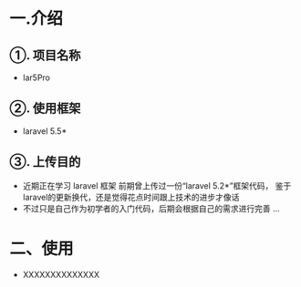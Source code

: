 
# 一.介绍
## ①. 项目名称
- lar5Pro

## ②. 使用框架
- laravel 5.5*

## ③. 上传目的

- 近期正在学习 laravel 框架
前期曾上传过一份“laravel 5.2*”框架代码，
鉴于laravel的更新换代，还是觉得花点时间跟上技术的进步才像话
- 不过只是自己作为初学者的入门代码，后期会根据自己的需求进行完善 ...

# 二、使用

- XXXXXXXXXXXXXX
